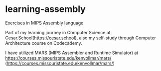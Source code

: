 # learning-assembly
Exercises in MIPS Assembly language

Part of my learning journey in Computer Science at Cesar.School(https://cesar.school),
also my self-study through Computer Architecture course on Codecademy.

I have utilized MARS (MIPS Assembler and Runtime Simulator) at https://courses.missouristate.edu/kenvollmar/mars/
(https://courses.missouristate.edu/kenvollmar/mars/)
